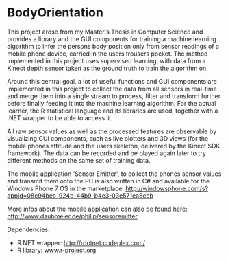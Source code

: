 BodyOrientation
===============

This project arose from my Master's Thesis in Computer Science and provides a 
library and the GUI components for training a machine learning algorithm to infer
the persons body position only from sensor readings of a mobile phone device, carried 
in the users trousers pocket. The method implemented in this project uses supervised learning, 
with data from a Kinect depth sensor taken as the ground truth to train the algorithm on.

Around this central goal, a lot of useful functions and GUI components are implemented
in this project to collect the data from all sensors in real-time and merge them into
a single stream to process, filter and transform further before finally feeding it into
the machine learning algorithm. For the actual learner, the R statistical language and
its libraries are used, together with a .NET wrapper to be able to access it.

All raw sensor values as well as the processed features are observable by visualizing
GUI components, such as live plotters and 3D views (for the mobile phones attitude and
the users skeleton, delivered by the Kinect SDK framework). The data can be recorded
and be played again later to try different methods on the same set of training data.

The mobile application 'Sensor Emitter', to collect the phones sensor values and transmit 
them onto the PC is also written in C# and available for the Windows Phone 7 OS in the marketplace:
http://windowsphone.com/s?appid=08c94bea-924b-44b9-b4e3-03e571ea8ceb

More infos about the mobile application can also be found here:
http://www.daubmeier.de/philip/sensoremitter

Dependencies:
  * R.NET wrapper: http://rdotnet.codeplex.com/
  * R library: www.r-project.org